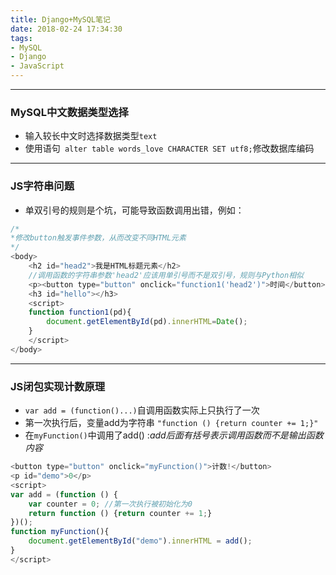```yaml
---
title: Django+MySQL笔记
date: 2018-02-24 17:34:30
tags:
- MySQL
- Django
- JavaScript
---
```


---
### MySQL中文数据类型选择
+ 输入较长中文时选择数据类型`text`
+ 使用语句` alter table words_love CHARACTER SET utf8;`修改数据库编码
---

### JS字符串问题
+ 单双引号的规则是个坑，可能导致函数调用出错，例如：
``` js
/*
*修改button触发事件参数，从而改变不同HTML元素
*/
<body>
    <h2 id="head2">我是HTML标题元素</h2>
    //调用函数的字符串参数'head2'应该用单引号而不是双引号，规则与Python相似
    <p><button type="button" onclick="function1('head2')">时间</button></p>
    <h3 id="hello"></h3>
    <script>
    function function1(pd){
        document.getElementById(pd).innerHTML=Date();
    }
    </script>
</body>
```
---
### JS闭包实现计数原理
+ `var add = (function()...)`自调用函数实际上只执行了一次
+ 第一次执行后，变量add为字符串 `"function () {return counter += 1;}"`
+ 在`myFunction()`中调用了add() :_add后面有括号表示调用函数而不是输出函数内容_
```js
<button type="button" onclick="myFunction()">计数!</button>
<p id="demo">0</p>
<script>
var add = (function () {
    var counter = 0; //第一次执行被初始化为0
    return function () {return counter += 1;}
})();
function myFunction(){
    document.getElementById("demo").innerHTML = add();
}
</script>
```
